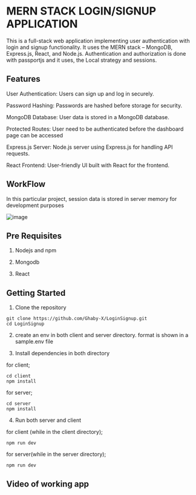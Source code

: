 # MERN STACK LOGIN/SIGNUP APPLICATION
This is a full-stack web application implementing user authentication with login and signup functionality. It uses the MERN stack – MongoDB, Express.js, React, and Node.js.
Authentication and authorization is done with passportjs and it uses, the Local strategy and sessions.

## Features
User Authentication: Users can sign up and log in securely.

Password Hashing: Passwords are hashed before storage for security.

MongoDB Database: User data is stored in a MongoDB database.

Protected Routes: User need to be authenticated before the dashboard page can be accessed

Express.js Server: Node.js server using Express.js for handling API requests.

React Frontend: User-friendly UI built with React for the frontend.


## WorkFlow
In this particular project, session data is stored in server memory for development purposes


![image](https://github.com/Ghaby-X/LoginSignup/assets/105595126/0c3917aa-06f8-475c-b5f5-15995a863f3a)


## Pre Requisites
1. Nodejs and npm

2. Mongodb

3. React

## Getting Started
1. Clone the repository

```
git clone https://github.com/Ghaby-X/LoginSignup.git
cd LoginSignup
```

2. create an env in both client and server directory. format is shown in a sample.env file

3. Install dependencies in both directory

for client;
```
cd client
npm install
```
for server;
```
cd server
npm install
```

4. Run both server and client

for client (while in the client directory);
```
npm run dev
```
for server(while in the server directory);
```
npm run dev
```


## Video of working app
